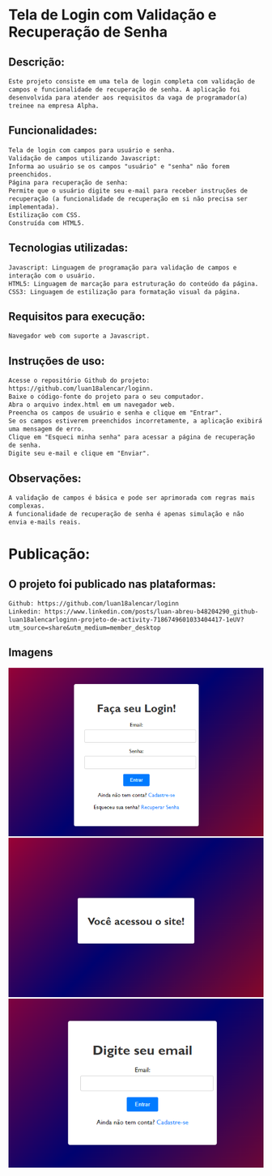 # Tela de Login com Validação e Recuperação de Senha
## Descrição:

    Este projeto consiste em uma tela de login completa com validação de campos e funcionalidade de recuperação de senha. A aplicação foi desenvolvida para atender aos requisitos da vaga de programador(a) treinee na empresa Alpha.

## Funcionalidades:

    Tela de login com campos para usuário e senha.
    Validação de campos utilizando Javascript:
    Informa ao usuário se os campos "usuário" e "senha" não forem preenchidos.
    Página para recuperação de senha:
    Permite que o usuário digite seu e-mail para receber instruções de recuperação (a funcionalidade de recuperação em si não precisa ser implementada).
    Estilização com CSS.
    Construída com HTML5.
## Tecnologias utilizadas:

    Javascript: Linguagem de programação para validação de campos e interação com o usuário.
    HTML5: Linguagem de marcação para estruturação do conteúdo da página.
    CSS3: Linguagem de estilização para formatação visual da página.

## Requisitos para execução:

    Navegador web com suporte a Javascript.

## Instruções de uso:

    Acesse o repositório Github do projeto: https://github.com/luan18alencar/loginn.
    Baixe o código-fonte do projeto para o seu computador.
    Abra o arquivo index.html em um navegador web.
    Preencha os campos de usuário e senha e clique em "Entrar".
    Se os campos estiverem preenchidos incorretamente, a aplicação exibirá uma mensagem de erro.
    Clique em "Esqueci minha senha" para acessar a página de recuperação de senha.
    Digite seu e-mail e clique em "Enviar".

## Observações:

    A validação de campos é básica e pode ser aprimorada com regras mais complexas.
    A funcionalidade de recuperação de senha é apenas simulação e não envia e-mails reais.

# Publicação:

## O projeto foi publicado nas plataformas:

    Github: https://github.com/luan18alencar/loginn
    Linkedin: https://www.linkedin.com/posts/luan-abreu-b48204290_github-luan18alencarloginn-projeto-de-activity-7186749601033404417-1eUV?utm_source=share&utm_medium=member_desktop

## Imagens
![login](img/login.png)
![login_concluido](img/logconcluido.png)
![esqueceu_sua_senha](img/esqueceusuasenha.png)
